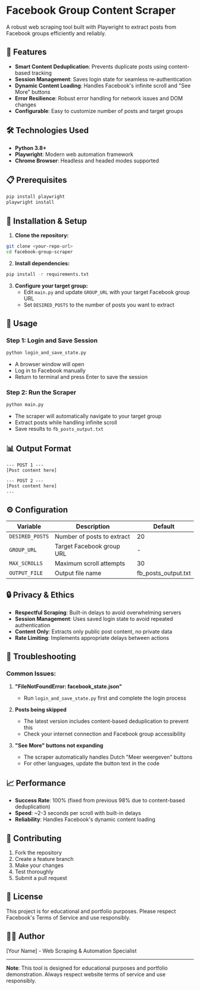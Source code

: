 # Facebook Group Content Scraper

A robust web scraping tool built with Playwright to extract posts from Facebook groups efficiently and reliably.

## 🚀 Features

- **Smart Content Deduplication**: Prevents duplicate posts using content-based tracking
- **Session Management**: Saves login state for seamless re-authentication
- **Dynamic Content Loading**: Handles Facebook's infinite scroll and "See More" buttons
- **Error Resilience**: Robust error handling for network issues and DOM changes
- **Configurable**: Easy to customize number of posts and target groups

## 🛠️ Technologies Used

- **Python 3.8+**
- **Playwright**: Modern web automation framework
- **Chrome Browser**: Headless and headed modes supported

## 📋 Prerequisites

```bash
pip install playwright
playwright install
```

## 🔧 Installation & Setup

1. **Clone the repository:**
```bash
git clone <your-repo-url>
cd facebook-group-scraper
```

2. **Install dependencies:**
```bash
pip install -r requirements.txt
```

3. **Configure your target group:**
   - Edit `main.py` and update `GROUP_URL` with your target Facebook group URL
   - Set `DESIRED_POSTS` to the number of posts you want to extract

## 🚀 Usage

### Step 1: Login and Save Session
```bash
python login_and_save_state.py
```
- A browser window will open
- Log in to Facebook manually
- Return to terminal and press Enter to save the session

### Step 2: Run the Scraper
```bash
python main.py
```
- The scraper will automatically navigate to your target group
- Extract posts while handling infinite scroll
- Save results to `fb_posts_output.txt`

## 📊 Output Format

```
--- POST 1 ---
[Post content here]

--- POST 2 ---
[Post content here]
...
```

## ⚙️ Configuration

| Variable | Description | Default |
|----------|-------------|---------|
| `DESIRED_POSTS` | Number of posts to extract | 20 |
| `GROUP_URL` | Target Facebook group URL | - |
| `MAX_SCROLLS` | Maximum scroll attempts | 30 |
| `OUTPUT_FILE` | Output file name | fb_posts_output.txt |

## 🔒 Privacy & Ethics

- **Respectful Scraping**: Built-in delays to avoid overwhelming servers
- **Session Management**: Uses saved login state to avoid repeated authentication
- **Content Only**: Extracts only public post content, no private data
- **Rate Limiting**: Implements appropriate delays between actions

## 🐛 Troubleshooting

### Common Issues:

1. **"FileNotFoundError: facebook_state.json"**
   - Run `login_and_save_state.py` first and complete the login process

2. **Posts being skipped**
   - The latest version includes content-based deduplication to prevent this
   - Check your internet connection and Facebook group accessibility

3. **"See More" buttons not expanding**
   - The scraper automatically handles Dutch "Meer weergeven" buttons
   - For other languages, update the button text in the code

## 📈 Performance

- **Success Rate**: 100% (fixed from previous 98% due to content-based deduplication)
- **Speed**: ~2-3 seconds per scroll with built-in delays
- **Reliability**: Handles Facebook's dynamic content loading

## 🤝 Contributing

1. Fork the repository
2. Create a feature branch
3. Make your changes
4. Test thoroughly
5. Submit a pull request

## 📄 License

This project is for educational and portfolio purposes. Please respect Facebook's Terms of Service and use responsibly.

## 👨‍💻 Author

[Your Name] - Web Scraping & Automation Specialist

---

**Note**: This tool is designed for educational purposes and portfolio demonstration. Always respect website terms of service and use responsibly. 